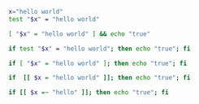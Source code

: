 ```bash
x="hello world"
test "$x" = "hello world"
```
```bash
[ "$x" = "hello world" ] && echo "true"
```
```bash
if test "$x" = "hello world"; then echo "true"; fi
```
```bash
if [ "$x" = "hello world" ]; then echo "true"; fi
```
```bash
if  [[ $x = "hello world" ]]; then echo "true"; fi
```
```bash
if [[ $x =~ "hello" ]]; then echo "true"; fi
```